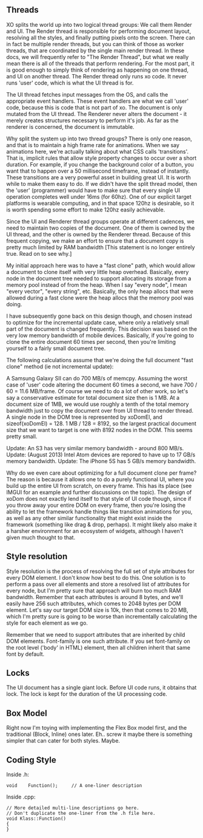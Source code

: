 Threads
-------

XO splits the world up into two logical thread groups: We call them Render and UI.
The Render thread is responsible for performing document layout, resolving all the
styles, and finally putting pixels onto the screen. There can in fact be multiple
render threads, but you can think of those as worker threads, that are coordinated
by the single main render thread. In these docs, we will frequently refer to
"The Render Thread", but what we really mean there is all of the threads that
perform rendering. For the most part, it is good enough to simply think of rendering
as happening on one thread, and UI on another thread. The Render thread only runs
xo code. It never runs 'user' code, which is what the UI thread is for. 

The UI thread fetches input messages from the OS, and calls the appropriate event
handlers. These event handlers are what we call 'user' code, because this is code
that is not part of xo. The document is only mutated from the UI thread.
The Renderer never alters the document - it merely creates structures necessary
to perform it's job. As far as the renderer is concerned, the document is immutable.

Why split the system up into two thread groups?
There is only one reason, and that is to maintain a high frame rate for animations.
When we say animations here, we're actually talking about what CSS calls 'transitions'.
That is, implicit rules that allow style property changes to occur over a short duration.
For example, if you change the background color of a button, you want that to happen
over a 50 millisecond timeframe, instead of instantly. These transitions are a very
powerful asset in building great UI. It is worth while to make them easy to do.
If we didn't have the split thread model, then the 'user' (programmer) would have to
make sure that every single UI operation completes well under 16ms (for 60hz). One of our
explicit target platforms is wearable computing, and in that space 120hz is desirable,
so it is worth spending some effort to make 120hz easily achievable.

Since the UI and Renderer thread groups operate at different cadences, we need
to maintain two copies of the document. One of them is owned by the UI thread,
and the other is owned by the Renderer thread. Because of this frequent copying,
we make an effort to ensure that a document copy is pretty much limited by RAM
bandwidth [This statement is no longer entirely true. Read on to see why.]

My initial approach here was to have a "fast clone" path, which would allow
a document to clone itself with very little heap overhead. Basically, every
node in the document tree needed to support allocating its storage from a
memory pool instead of from the heap. When I say "every node", I mean "every
vector", "every string", etc. Basically, the only heap allocs that were allowed
during a fast clone were the heap allocs that the memory pool was doing.

I have subsequently gone back on this design though, and chosen instead to
optimize for the incremental update case, where only a relatively small part
of the document is changed frequently. This decision was based on the very low
memory bandwidth of mobile devices. Basically, if you're going to clone the
entire document 60 times per second, then you're limiting yourself to a fairly
small document tree.

The following calculations assume that we're doing the full document "fast clone"
method (ie not incremental update):

A Samsung Galaxy SII can do 700 MB/s of memcpy.
Assuming the worst case of 'user' code altering the document 60 times a second,
we have 700 / 60 = 11.6 MB/frame. Of course we need to do a lot of other work,
so let's say a conservative estimate for total document size then is 1 MB.
At a document size of 1MB, we would use roughly a tenth of the total memory
bandwidth just to copy the document over from UI thread to render thread.
A single node in the DOM tree is represented by xoDomEl, and sizeof(xoDomEl) = 128.
1 MB / 128 = 8192, so the largest practical document size that we want to
target is one with 8192 nodes in the DOM. This seems pretty small.

Update: An S3 has very similar memory bandwidth - around 800 MB/s.
Update: (August 2013) Intel Atom devices are repored to have up to 17 GB/s memory bandwidth.
Update: The iPhone 5S has 5 GB/s memory bandwidth.

Why do we even care about optimizing for a full document clone per frame?
The reason is because it allows one to do a purely functional UI, where
you build up the entire UI from scratch, on every frame. This has its place
(see IMGUI for an example and further discussions on the topic). The design
of xoDom does not exactly lend itself to that style of UI code though, since if
you throw away your entire DOM on every frame, then you're losing the
ability to let the framework handle things like transition animations
for you, as well as any other similar functionality that might exist inside
the framework (something like drag & drop, perhaps). It might likely also make it
a harsher environment for an ecosystem of widgets, although I haven't given
much thought to that.

Style resolution
----------------

Style resolution is the process of resolving the full set of style attributes
for every DOM element. I don't know how best to do this. One solution is to
perform a pass over all elements and store a resolved list of attributes for
every node, but I'm pretty sure that approach will burn too much RAM bandwidth.
Remember that each attributes is around 8 bytes, and we'll easily have 256
such attributes, which comes to 2048 bytes per DOM element. Let's say our target
DOM size is 10k, then that comes to 20 MB, which I'm pretty sure is going to be
worse than incrementally calculating the style for each element as we go.

Remember that we need to support attributes that are inherited by child
DOM elements. Font-family is one such attribute. If you set font-family on
the root level ('body' in HTML) element, then all children inherit that same
font by default.

Locks
-----

The UI document has a single giant lock. Before UI code runs, it obtains that lock.
The lock is kept for the duration of the UI processing code.

Box Model
---------

Right now I'm toying with implementing the Flex Box model first, and the traditional
(Block, Inline) ones later. Eh.. screw it maybe there is something simpler that
can cater for both styles. Maybe.

Coding Style
------------
Inside .h:

	void	Function();		// A one-liner description

Inside .cpp:

	// More detailed multi-line descriptions go here.
	// Don't duplicate the one-liner from the .h file here.
	void Klass::Function()
	{
	}
